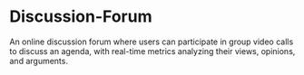 # Discussion-Forum
An online discussion forum where users can participate in group video calls to discuss an agenda, with real-time metrics analyzing their views, opinions, and arguments.

